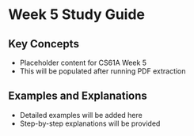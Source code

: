 # Week 5 Study Guide

## Key Concepts

- Placeholder content for CS61A Week 5
- This will be populated after running PDF extraction

## Examples and Explanations

- Detailed examples will be added here
- Step-by-step explanations will be provided
